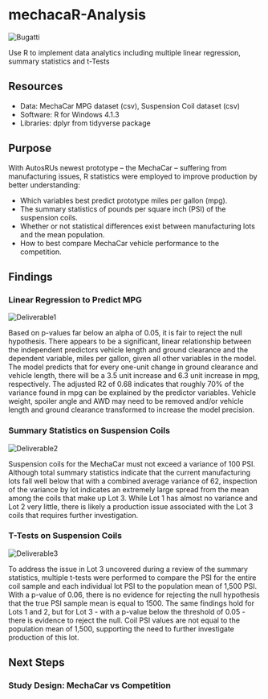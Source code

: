 # mechacaR-Analysis
![Bugatti](https://user-images.githubusercontent.com/30667001/160249501-6391a2c9-3e9d-44b0-8ad5-e730c8093178.jpg)

Use R to implement data analytics including multiple linear regression, summary statistics and t-Tests

## Resources
* Data: MechaCar MPG dataset (csv), Suspension Coil dataset (csv)
* Software: R for Windows 4.1.3
* Libraries: dplyr from tidyverse package

## Purpose
With AutosRUs newest prototype – the MechaCar – suffering from manufacturing issues, R statistics were employed to improve production by better understanding:
* Which variables best predict prototype miles per gallon (mpg).
* The summary statistics of pounds per square inch (PSI) of the suspension coils.
* Whether or not statistical differences exist between manufacturing lots and the mean population.
* How to best compare MechaCar vehicle performance to the competition.

## Findings
### Linear Regression to Predict MPG
![Deliverable1](https://user-images.githubusercontent.com/30667001/160253526-9b5acfc7-b1e8-46db-9cb5-bd67fde4fe87.png)

Based on p-values far below an alpha of 0.05, it is fair to reject the null hypothesis. There appears to be a significant, linear relationship between the independent predictors vehicle length and ground clearance and the dependent variable, miles per gallon, given all other variables in the model. The model predicts that for every one-unit change in ground clearance and vehicle length, there will be a 3.5 unit increase and 6.3 unit increase in mpg, respectively. The adjusted R2 of 0.68 indicates that roughly 70% of the variance found in mpg can be explained by the predictor variables. Vehicle weight, spoiler angle and AWD may need to be removed and/or vehicle length and ground clearance transformed to increase the model precision.

### Summary Statistics on Suspension Coils
![Deliverable2](https://user-images.githubusercontent.com/30667001/160253858-e48883ed-ebbc-4c20-bfe8-47482c241e5b.png)

Suspension coils for the MechaCar must not exceed a variance of 100 PSI. Although total summary statistics indicate that the current manufacturing lots fall well below that with a combined average variance of 62, inspection of the variance by lot indicates an extremely large spread from the mean among the coils that make up Lot 3. While Lot 1 has almost no variance and Lot 2 very little, there is likely a production issue associated with the Lot 3 coils that requires further investigation.

### T-Tests on Suspension Coils
![Deliverable3](https://user-images.githubusercontent.com/30667001/160255035-721ac3c8-e172-4de8-bd83-a8d6aabc0414.png)

To address the issue in Lot 3 uncovered during a review of the summary statistics, multiple t-tests were performed to compare the PSI for the entire coil sample and each individual lot PSI to the population mean of 1,500 PSI. With a p-value of 0.06, there is no evidence for rejecting the null hypothesis that the true PSI sample mean is equal to 1500. The same findings hold for Lots 1 and 2, but for Lot 3 - with a p-value below the threshold of 0.05 - there is evidence to reject the null. Coil PSI values are not equal to the population mean of 1,500, supporting the need to further investigate production of this lot.

## Next Steps
### Study Design: MechaCar vs Competition

